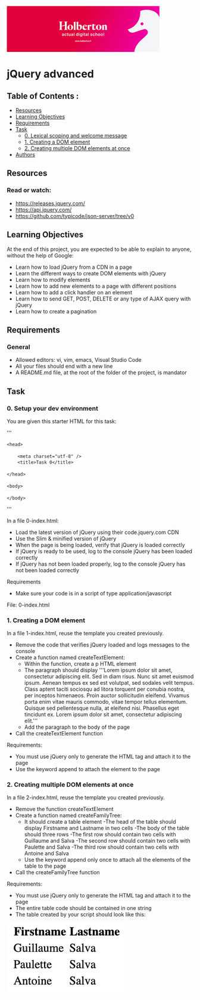 <img src="https://github.com/ksyv/holbertonschool-web_front_end/blob/main/baniere_holberton.png">

# jQuery advanced

## Table of Contents :

- [Resources](#Resources)
- [Learning Objectives](#Learning-Objectives)
- [Requirements](#Requirements)
- [Task](#Task)
    - [0. Lexical scoping and welcome message](#subparagraph1)
    - [1. Creating a DOM element](#subparagraph2)
    - [2. Creating multiple DOM elements at once](#subparagraph3)
- [Authors](#Authors)

## Resources
### Read or watch:
* https://releases.jquery.com/
* https://api.jquery.com/
* https://github.com/typicode/json-server/tree/v0

## Learning Objectives
At the end of this project, you are expected to be able to explain to anyone, without the help of Google:
* Learn how to load jQuery from a CDN in a page
* Learn the different ways to create DOM elements with jQuery
* Learn how to modify elements
* Learn how to add new elements to a page with different positions
* Learn how to add a click handler on an element
* Learn how to send GET, POST, DELETE or any type of AJAX query with jQuery
* Learn how to create a pagination


## Requirements
### General
* Allowed editors: vi, vim, emacs, Visual Studio Code
* All your files should end with a new line
* A README.md file, at the root of the folder of the project, is mandator

## Task
### 0. Setup your dev environment <a name="subparagraph1"></a>

You are given this starter HTML for this task:

'''<!DOCTYPE html>
<html lang="en" dir="ltr">

    <head>

        <meta charset="utf-8" />
        <title>Task 0</title>

    </head>

    <body>

    </body>

</html>'''

In a file 0-index.html:

- Load the latest version of jQuery using their code.jquery.com CDN
- Use the Slim & minified version of jQuery
- When the page is being loaded, verify that jQuery is loaded correctly
- If jQuery is ready to be used, log to the console jQuery has been loaded correctly
- If jQuery has not been loaded properly, log to the console jQuery has not been loaded correctly

Requirements

- Make sure your code is in a script of type application/javascript

File: 0-index.html

### 1. Creating a DOM element <a name="subparagraph2"></a>

In a file 1-index.html, reuse the template you created previously.

* Remove the code that verifies jQuery loaded and logs messages to the console
* Create a function named createTextElement:
    - Within the function, create a p HTML element
    - The paragraph should display '''Lorem ipsum dolor sit amet, consectetur adipiscing elit. Sed in diam risus. Nunc sit amet euismod ipsum. Aenean tempus ex sed est volutpat, sed sodales velit tempus. Class aptent taciti sociosqu ad litora torquent per conubia nostra, per inceptos himenaeos. Proin auctor sollicitudin eleifend. Vivamus porta enim vitae mauris commodo, vitae tempor tellus elementum. Quisque sed pellentesque nulla, at eleifend nisi. Phasellus eget tincidunt ex. Lorem ipsum dolor sit amet, consectetur adipiscing elit.'''
    - Add the paragraph to the body of the page
* Call the createTextElement function

Requirements:

* You must use jQuery only to generate the HTML tag and   attach it to the page
* Use the keyword append to attach the element to the page

### 2. Creating multiple DOM elements at once <a name="subparagraph3"></a>

In a file 2-index.html, reuse the template you created previously.

* Remove the function createTextElement
* Create a function named createFamilyTree:
    - It should create a table element
        -The head of the table should display Firstname and Lastname in two cells
        -The body of the table should three rows
        -The first row should contain two cells with Guillaume and Salva
        -The second row should contain two cells with Paulette and Salva
        -The third row should contain two cells with Antoine and Salva
    - Use the keyword append only once to attach all the elements of the table to the page
* Call the createFamilyTree function

Requirements:

* You must use jQuery only to generate the HTML tag and attach it to the page
* The entire table code should be contained in one string
* The table created by your script should look like this:
<img src="https://github.com/ksyv/holbertonschool-web_front_end/blob/main/JQuery_advanced/table.png">

